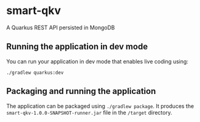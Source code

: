 # smart-qkv

A Quarkus REST API persisted in MongoDB

## Running the application in dev mode

You can run your application in dev mode that enables live coding using:
```
./gradlew quarkus:dev
```

## Packaging and running the application

The application can be packaged using `./gradlew package`.
It produces the `smart-qkv-1.0.0-SNAPSHOT-runner.jar` file in the `/target` directory.

